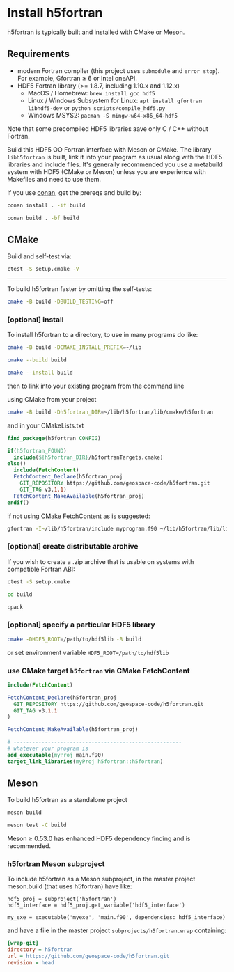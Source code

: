 # Install h5fortran

h5fortran is typically built and installed with CMake or Meson.

## Requirements

* modern Fortran compiler (this project uses `submodule` and `error stop`). For example, Gfortran &ge; 6 or Intel oneAPI.
* HDF5 Fortran library (>= 1.8.7, including 1.10.x and 1.12.x)
  * MacOS / Homebrew: `brew install gcc hdf5`
  * Linux / Windows Subsystem for Linux: `apt install gfortran libhdf5-dev` or `python scripts/compile_hdf5.py`
  * Windows MSYS2: `pacman -S mingw-w64-x86_64-hdf5`

Note that some precompiled HDF5 libraries aave only C / C++ without Fortran.

Build this HDF5 OO Fortran interface with Meson or CMake.
The library `libh5fortran` is built, link it into your program as usual along with the HDF5 libraries and include files.
It's generally recommended you use a metabuild system with HDF5 (CMake or Meson) unless you are experience with Makefiles and need to use them.

If you use
[conan](https://conan.io),
get the prereqs and build by:

```sh
conan install . -if build

conan build . -bf build
```

## CMake

Build and self-test via:

```sh
ctest -S setup.cmake -V
```

---

To build h5fortran faster by omitting the self-tests:

```sh
cmake -B build -DBUILD_TESTING=off
```

### [optional] install

To install h5fortran to a directory, to use in many programs do like:

```sh
cmake -B build -DCMAKE_INSTALL_PREFIX=~/lib

cmake --build build

cmake --install build
```

then to link into your existing program from the command line

using CMake from your project

```sh
cmake -B build -Dh5fortran_DIR=~/lib/h5fortran/lib/cmake/h5fortran
```

and in your CMakeLists.txt

```cmake
find_package(h5fortran CONFIG)

if(h5fortran_FOUND)
  include(${h5fortran_DIR}/h5fortranTargets.cmake)
else()
  include(FetchContent)
  FetchContent_Declare(h5fortran_proj
    GIT_REPOSITORY https://github.com/geospace-code/h5fortran.git
    GIT_TAG v3.1.1)
  FetchContent_MakeAvailable(h5fortran_proj)
endif()
```

if not using CMake FetchContent as is suggested:

```sh
gfortran -I~/lib/h5fortran/include myprogram.f90 ~/lib/h5fortran/lib/libh5fortran.a
```

### [optional] create distributable archive

If you wish to create a .zip archive that is usable on systems with compatible Fortran ABI:

```sh
ctest -S setup.cmake

cd build

cpack
```

### [optional] specify a particular HDF5 library

```sh
cmake -DHDF5_ROOT=/path/to/hdf5lib -B build
```

or set environment variable `HDF5_ROOT=/path/to/hdf5lib`

### use CMake target `h5fortran` via CMake FetchContent

```cmake
include(FetchContent)

FetchContent_Declare(h5fortran_proj
  GIT_REPOSITORY https://github.com/geospace-code/h5fortran.git
  GIT_TAG v3.1.1
)

FetchContent_MakeAvailable(h5fortran_proj)

# ------------------------------------------------------
# whatever your program is
add_executable(myProj main.f90)
target_link_libraries(myProj h5fortran::h5fortran)
```

## Meson

To build h5fortran as a standalone project

```sh
meson build

meson test -C build
```

Meson &ge; 0.53.0 has enhanced HDF5 dependency finding and is recommended.

### h5fortran Meson subproject

To include h5fortran as a Meson subproject, in the master project meson.build (that uses h5fortran) have like:

```meson
hdf5_proj = subproject('h5fortran')
hdf5_interface = hdf5_proj.get_variable('hdf5_interface')

my_exe = executable('myexe', 'main.f90', dependencies: hdf5_interface)
```

and have a file in the master project `subprojects/h5fortran.wrap` containing:

```ini
[wrap-git]
directory = h5fortran
url = https://github.com/geospace-code/h5fortran.git
revision = head
```
